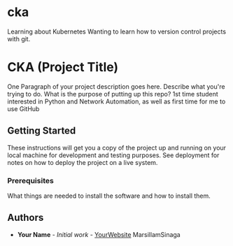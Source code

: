 # cka
Learning about Kubernetes
Wanting to learn how to version control projects with git.

# CKA (Project Title)

One Paragraph of your project description goes here. Describe what you're trying to do.
What is the purpose of putting up this repo?
1st time student interested in Python and Network Automation, as well as first time for me to use GitHub

## Getting Started

These instructions will get you a copy of the project up and running on your local machine
for development and testing purposes. See deployment for notes on how to deploy the project
on a live system.

### Prerequisites

What things are needed to install the software and how to install them. 

## Authors

* **Your Name** - *Initial work* - [YourWebsite](https://example.com/)
MarsillamSinaga
